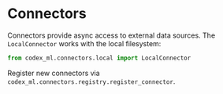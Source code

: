 # Connectors

Connectors provide async access to external data sources. The `LocalConnector` works with the local filesystem:

```python
from codex_ml.connectors.local import LocalConnector
```
Register new connectors via `codex_ml.connectors.registry.register_connector`.
